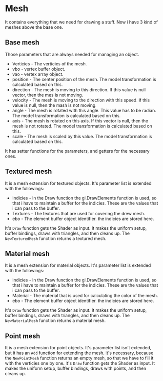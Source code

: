 # Mesh

It contains everything that we need for drawing a stuff. Now i have 3 kind of meshes above the base one.

## Base mesh

Those parameters that are always needed for managing an object.

- Verticies - The verticies of the mesh.
- vbo - vertex buffer object.
- vao - vertex array object.
- position - The center position of the mesh. The model transformation is calculated based on this.
- direction - The mesh is moving to this direction. If this value is null vector, then the mes is not moving.
- velocity - The mesh is moving to the direction with this speed. if this value is null, then the mash is not moving.
- angle - The mesh is rotated with this angle. This value has to be radian. The model transformation is calculated based on this.
- axis - The mesh is rotated on this axis. If this vector is null, then the mesh is not rotated. The model transformation is calculated based on this.
- scale - The mesh is scaled by this value. The model transformation is calculated based on this.

It has setter functions for the parameters, and getters for the necessary ones.

## Textured mesh

It is a mesh extension for textured objects. It's parameter list is extended with the followings:

- Indicies - In the Draw function the gl.DrawElements function is used, so that i have to maintain a buffer for the indicies. These are the values that i can pass to the buffer.
- Textures - The textures that are used for covering the drew mesh.
- ebo - The element buffer object identifier. the indicies are stored here.

It's `Draw` function gets the Shader as input. It makes the uniform setup, buffer bindings, draws with triangles, and then cleans up. The `NewTexturedMesh` function returns a textured mesh.

## Material mesh

It is a mesh extension for material objects. It's parameter list is extended with the followings:

- Indicies - In the Draw function the gl.DrawElements function is used, so that i have to maintain a buffer for the indicies. These are the values that i can pass to the buffer.
- Material - The material that is used for calculating the color of the mesh.
- ebo - The element buffer object identifier. the indicies are stored here.

It's `Draw` function gets the Shader as input. It makes the uniform setup, buffer bindings, draws with triangles, and then cleans up. The `NewMaterialMesh` function returns a material mesh.

## Point mesh

It is a mesh extension for point objects. It's parameter list isn't extended, but it has an `Add` function for extending the mesh. It's necessary, because the `NewPointMesh` function returns an empty mesh, so that we have to fill it with the verticies one by one. It's `Draw` function gets the Shader as input. It makes the uniform setup, buffer bindings, draws with points, and then cleans up.
